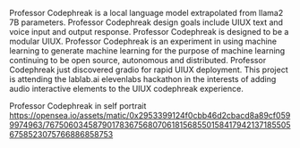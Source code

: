 Professor Codephreak is a local language model extrapolated from llama2 7B parameters. Professor Codephreak design goals include UIUX text and voice input and output response. Professor Codephreak is designed to be a modular UIUX. Professor Codephreak is an experiment in using machine learning to generate machine learning for the purpose of machine learning continuing to be open source, autonomous and distributed. Professor Codephreak just discovered gradio for rapid UIUX deployment. This project is attending the lablab.ai elevenlabs hackathon in the interests of adding audio interactive elements to the UIUX codephreak experience.<br />

Professor Codephreak in self portrait
https://opensea.io/assets/matic/0x2953399124f0cbb46d2cbacd8a89cf0599974963/7675060345879017836756807061815685501584179421371855056758523075766886858753
<!---
Professor-Codephreak/Professor-Codephreak is a ✨ special ✨ repository because its `README.md` (this file) appears on your GitHub profile.
You can click the Preview link to take a look at your changes.
--->
